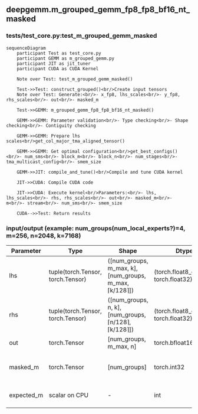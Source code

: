 ## deepgemm.m_grouped_gemm_fp8_fp8_bf16_nt_masked

### tests/test_core.py:test_m_grouped_gemm_masked
```mermaid
sequenceDiagram
    participant Test as test_core.py
    participant GEMM as m_grouped_gemm.py
    participant JIT as jit_tuner
    participant CUDA as CUDA Kernel

    Note over Test: test_m_grouped_gemm_masked()
    
    Test->>Test: construct_grouped()<br/>Create input tensors
    Note over Test: Generate:<br/>- x_fp8, lhs_scales<br/>- y_fp8, rhs_scales<br/>- out<br/>- masked_m
    
    Test->>GEMM: m_grouped_gemm_fp8_fp8_bf16_nt_masked()
    
    GEMM->>GEMM: Parameter validation<br/>- Type checking<br/>- Shape checking<br/>- Contiguity checking
    
    GEMM->>GEMM: Prepare lhs scales<br/>get_col_major_tma_aligned_tensor()
    
    GEMM->>GEMM: Get optimal configuration<br/>get_best_configs()<br/>- num_sms<br/>- block_m<br/>- block_n<br/>- num_stages<br/>- tma_multicast_config<br/>- smem_size
    
    GEMM->>JIT: compile_and_tune()<br/>Compile and tune CUDA kernel
    
    JIT->>CUDA: Compile CUDA code
    
    JIT->>CUDA: Execute kernel<br/>Parameters:<br/>- lhs, lhs_scales<br/>- rhs, rhs_scales<br/>- out<br/>- masked_m<br/>- m<br/>- stream<br/>- num_sms<br/>- smem_size
    
    CUDA-->>Test: Return results
```

### input/output (example: num_groups(num_local_experts?)=4, m=256, n=2048, k=7168)
| Parameter | Type | Shape | Dtype | Description | Example |
|-----------|------|--------|--------|-------------|------------------------------------------------|
| lhs | tuple(torch.Tensor, torch.Tensor) | ([num_groups, m_max, k], [num_groups, m_max, ⌈k/128⌉]) | (torch.float8_e4m3fn, torch.float32) | input & scale | ([4, 256, 7168], [4, 256, 56]) |
| rhs | tuple(torch.Tensor, torch.Tensor) | ([num_groups, n, k], [num_groups, ⌈n/128⌉, ⌈k/128⌉]) | (torch.float8_e4m3fn, torch.float32) | weight & scale | ([4, 2048, 7168], [4, 32, 56]) |
| out | torch.Tensor | [num_groups, m_max, n] | torch.bfloat16 | output | [4, 256, 2048] |
| masked_m | torch.Tensor | [num_groups] | torch.int32 | actual rows to compute for each group | [4] |
| expected_m | scalar on CPU | - | int | hint for M dimension expectation | min(mean(masked_m) + 1, m) |